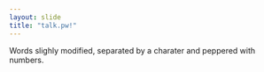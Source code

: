 ```yaml
---
layout: slide
title: "talk.pw!"
---
```

Words slighly modified, separated by a charater and peppered with numbers.
